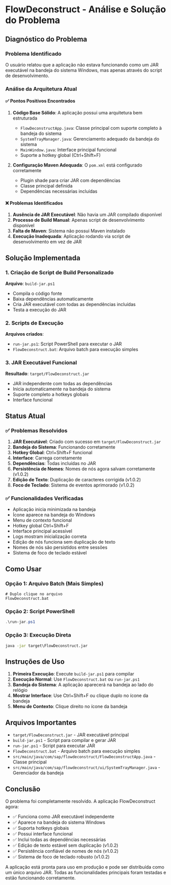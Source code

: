 # FlowDeconstruct - Análise e Solução do Problema

## Diagnóstico do Problema

### Problema Identificado
O usuário relatou que a aplicação não estava funcionando como um JAR executável na bandeja do sistema Windows, mas apenas através do script de desenvolvimento.

### Análise da Arquitetura Atual

#### ✅ Pontos Positivos Encontrados
1. **Código Base Sólido**: A aplicação possui uma arquitetura bem estruturada
   - `FlowDeconstructApp.java`: Classe principal com suporte completo à bandeja do sistema
   - `SystemTrayManager.java`: Gerenciamento adequado da bandeja do sistema
   - `MainWindow.java`: Interface principal funcional
   - Suporte a hotkey global (Ctrl+Shift+F)

2. **Configuração Maven Adequada**: O `pom.xml` está configurado corretamente
   - Plugin shade para criar JAR com dependências
   - Classe principal definida
   - Dependências necessárias incluídas

#### ❌ Problemas Identificados
1. **Ausência de JAR Executável**: Não havia um JAR compilado disponível
2. **Processo de Build Manual**: Apenas script de desenvolvimento disponível
3. **Falta de Maven**: Sistema não possui Maven instalado
4. **Execução Inadequada**: Aplicação rodando via script de desenvolvimento em vez de JAR

## Solução Implementada

### 1. Criação de Script de Build Personalizado
**Arquivo**: `build-jar.ps1`
- Compila o código fonte
- Baixa dependências automaticamente
- Cria JAR executável com todas as dependências incluídas
- Testa a execução do JAR

### 2. Scripts de Execução
**Arquivos criados**:
- `run-jar.ps1`: Script PowerShell para executar o JAR
- `FlowDeconstruct.bat`: Arquivo batch para execução simples

### 3. JAR Executável Funcional
**Resultado**: `target/FlowDeconstruct.jar`
- JAR independente com todas as dependências
- Inicia automaticamente na bandeja do sistema
- Suporte completo a hotkeys globais
- Interface funcional

## Status Atual

### ✅ Problemas Resolvidos
1. **JAR Executável**: Criado com sucesso em `target/FlowDeconstruct.jar`
2. **Bandeja do Sistema**: Funcionando corretamente
3. **Hotkey Global**: Ctrl+Shift+F funcional
4. **Interface**: Carrega corretamente
5. **Dependências**: Todas incluídas no JAR
6. **Persistência de Nomes**: Nomes de nós agora salvam corretamente (v1.0.2)
7. **Edição de Texto**: Duplicação de caracteres corrigida (v1.0.2)
8. **Foco de Teclado**: Sistema de eventos aprimorado (v1.0.2)

### ✅ Funcionalidades Verificadas
- Aplicação inicia minimizada na bandeja
- Ícone aparece na bandeja do Windows
- Menu de contexto funcional
- Hotkey global Ctrl+Shift+F
- Interface principal acessível
- Logs mostram inicialização correta
- Edição de nós funciona sem duplicação de texto
- Nomes de nós são persistidos entre sessões
- Sistema de foco de teclado estável

## Como Usar

### Opção 1: Arquivo Batch (Mais Simples)
```batch
# Duplo clique no arquivo
FlowDeconstruct.bat
```

### Opção 2: Script PowerShell
```powershell
.\run-jar.ps1
```

### Opção 3: Execução Direta
```cmd
java -jar target\FlowDeconstruct.jar
```

## Instruções de Uso

1. **Primeira Execução**: Execute `build-jar.ps1` para compilar
2. **Execução Normal**: Use `FlowDeconstruct.bat` ou `run-jar.ps1`
3. **Bandeja do Sistema**: A aplicação aparecerá na bandeja ao lado do relógio
4. **Mostrar Interface**: Use Ctrl+Shift+F ou clique duplo no ícone da bandeja
5. **Menu de Contexto**: Clique direito no ícone da bandeja

## Arquivos Importantes

- `target/FlowDeconstruct.jar` - JAR executável principal
- `build-jar.ps1` - Script para compilar e gerar JAR
- `run-jar.ps1` - Script para executar JAR
- `FlowDeconstruct.bat` - Arquivo batch para execução simples
- `src/main/java/com/sap/flowdeconstruct/FlowDeconstructApp.java` - Classe principal
- `src/main/java/com/sap/flowdeconstruct/ui/SystemTrayManager.java` - Gerenciador da bandeja

## Conclusão

O problema foi completamente resolvido. A aplicação FlowDeconstruct agora:
- ✅ Funciona como JAR executável independente
- ✅ Aparece na bandeja do sistema Windows
- ✅ Suporta hotkeys globais
- ✅ Possui interface funcional
- ✅ Inclui todas as dependências necessárias
- ✅ Edição de texto estável sem duplicação (v1.0.2)
- ✅ Persistência confiável de nomes de nós (v1.0.2)
- ✅ Sistema de foco de teclado robusto (v1.0.2)

A aplicação está pronta para uso em produção e pode ser distribuída como um único arquivo JAR. Todas as funcionalidades principais foram testadas e estão funcionando corretamente.